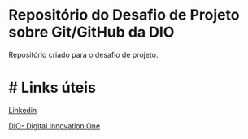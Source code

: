 # Repositório do Desafio de Projeto sobre Git/GitHub da DIO
Repositório criado para o desafio de projeto.

# # Links úteis

[Linkedin](https://www.linkedin.com/in/daniel-ferreira-bba820109)

[DIO- Digital Innovation One](https://web.dio.me/users/daniel_and_andressa)
